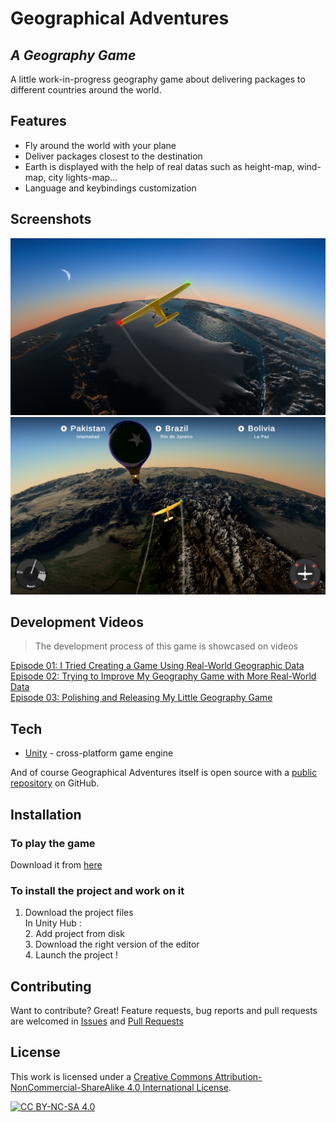 # Geographical Adventures
## _A Geography Game_

A little work-in-progress geography game about delivering packages to different countries around the world.

## Features

- Fly around the world with your plane
- Deliver packages closest to the destination
- Earth is displayed with the help of real datas such as height-map, wind-map, city lights-map...
- Language and keybindings customization 

## Screenshots

![Image](https://raw.githubusercontent.com/SebLague/Images/master/Geographical%20Adventures.jpg)
![Image](https://raw.githubusercontent.com/SebLague/Images/master/Geographical%20Adventures%202.jpg)

## Development Videos
> The development process of this game is showcased on videos </br>

[Episode 01: I Tried Creating a Game Using Real-World Geographic Data](https://youtu.be/sLqXFF8mlEU) </br>
[Episode 02: Trying to Improve My Geography Game with More Real-World Data](https://youtu.be/UXD97l7ZT0w) </br>
[Episode 03: Polishing and Releasing My Little Geography Game](https://www.youtube.com/watch?v=pNp4ug5F6To)

## Tech

- [Unity] - cross-platform game engine

And of course Geographical Adventures itself is open source with a [public repository][Repo-Link] on GitHub.

## Installation <a name = "Installation"></a>

### To play the game
Download it from [here][Itch-Link]


### To install the project and work on it
1. Download the project files </br>
In Unity Hub : </br>
    2. Add project from disk </br>
    3. Download the right version of the editor </br>
    4. Launch the project !

## Contributing

Want to contribute? Great!
Feature requests, bug reports and pull requests are welcomed in [Issues][Repo-Issues-Link] and [Pull Requests][Repo-Pull-Link]


## License

This work is licensed under a [Creative Commons Attribution-NonCommercial-ShareAlike 4.0 International License][cc-by-nc-sa].

[![CC BY-NC-SA 4.0][cc-by-nc-sa-image]][cc-by-nc-sa]

[cc-by-nc-sa]: http://creativecommons.org/licenses/by-nc-sa/4.0/
[cc-by-nc-sa-image]: https://licensebuttons.net/l/by-nc-sa/4.0/88x31.png
[cc-by-nc-sa-shield]: https://img.shields.io/badge/License-CC%20BY--NC--SA%204.0-lightgrey.svg

[Repo-Link]: <https://github.com/SebLague/Geographical-Adventures>
[Repo-Pull-Link]: <https://github.com/SebLague/Geographical-Adventures/pulls>
[Repo-Issues-Link]: <https://github.com/SebLague/Geographical-Adventures/issues>
[Itch-Link]: <https://sebastian.itch.io/geographical-adventures>
[Unity]: <https://unity.com>
